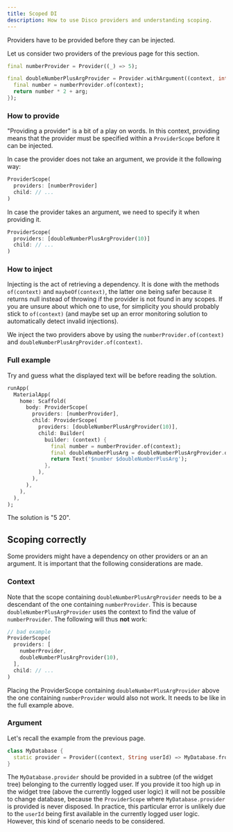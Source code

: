```yaml
---
title: Scoped DI
description: How to use Disco providers and understanding scoping.
---
```


Providers have to be provided before they can be injected.

Let us consider two providers of the previous page for this section.

```dart
final numberProvider = Provider((_) => 5);

final doubleNumberPlusArgProvider = Provider.withArgument((context, int arg) {
  final number = numberProvider.of(context);
  return number * 2 + arg;
});
```

### How to provide

"Providing a provider" is a bit of a play on words. In this context, providing means that the provider must be specified within a `ProviderScope` before it can be injected.

In case the provider does not take an argument, we provide it the following way:

```dart
ProviderScope(
  providers: [numberProvider]
  child: // ...
)
```

In case the provider takes an argument, we need to specify it when providing it.

```dart
ProviderScope(
  providers: [doubleNumberPlusArgProvider(10)]
  child: // ...
)
```

### How to inject

Injecting is the act of retrieving a dependency. It is done with the methods `of(context)` and `maybeOf(context)`, the latter one being safer because it returns null instead of throwing if the provider is not found in any scopes. If you are unsure about which one to use, for simplicity you should probably stick to `of(context)` (and maybe set up an error monitoring solution to automatically detect invalid injections).

We inject the two providers above by using the `numberProvider.of(context)` and `doubleNumberPlusArgProvider.of(context)`.

### Full example

Try and guess what the displayed text will be before reading the solution.

```dart
runApp(
  MaterialApp(
    home: Scaffold(
      body: ProviderScope(
        providers: [numberProvider],
        child: ProviderScope(
          providers: [doubleNumberPlusArgProvider(10)],
          child: Builder(
            builder: (context) {
              final number = numberProvider.of(context);
              final doubleNumberPlusArg = doubleNumberPlusArgProvider.of(context);
              return Text('$number $doubleNumberPlusArg');
            },
          ),
        ),
      ),
    ),
  ),
);
```

The solution is "5 20".

## Scoping correctly

Some providers might have a dependency on other providers or an an argument. It is important that the following considerations are made.

### Context

Note that the scope containing `doubleNumberPlusArgProvider` needs to be a descendant of the one containing `numberProvider`. This is because `doubleNumberPlusArgProvider` uses the context to find the value of `numberProvider`. The following will thus **not** work:

```dart
// bad example
ProviderScope(
  providers: [
    numberProvider,
    doubleNumberPlusArgProvider(10),
  ],
  child: // ...
)
```

Placing the ProviderScope containing `doubleNumberPlusArgProvider` above the one containing `numberProvider` would also not work. It needs to be like in the full example above.

### Argument

Let's recall the example from the previous page.

```dart
class MyDatabase {
  static provider = Provider((context, String userId) => MyDatabase.fromId(id));
}
```

The `MyDatabase.provider` should be provided in a subtree (of the widget tree) belonging to the currently logged user. If you provide it too high up in the widget tree (above the currently logged user logic) it will not be possible to change database, because the `ProviderScope` where `MyDatabase.provider` is provided is never disposed. In practice, this particular error is unlikely due to the `userId` being first available in the currently logged user logic. However, this kind of scenario needs to be considered.